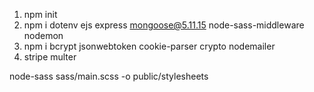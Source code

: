 1. npm init
2. npm i dotenv ejs express mongoose@5.11.15 node-sass-middleware nodemon 
3. npm i bcrypt jsonwebtoken cookie-parser crypto nodemailer
4. stripe multer


node-sass sass/main.scss -o public/stylesheets